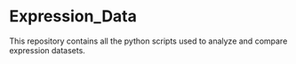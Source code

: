 # Expression_Data

This repository contains all the python scripts used to analyze and compare expression datasets. 
